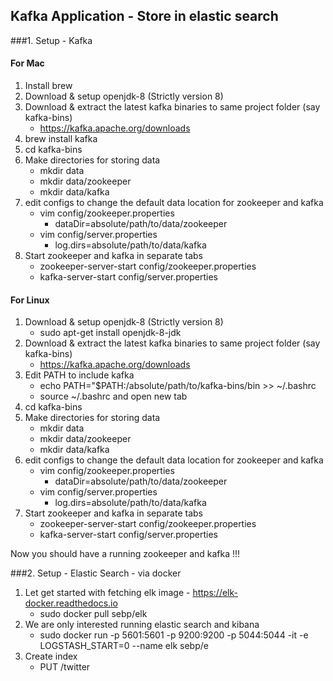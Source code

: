 ## Kafka Application - Store in elastic search

###1. Setup - Kafka

#### For Mac
1. Install brew
2. Download & setup openjdk-8 (Strictly version 8)
3. Download & extract the latest kafka binaries to same project folder (say kafka-bins)
    - https://kafka.apache.org/downloads
4. brew install kafka
5. cd kafka-bins
6. Make directories for storing data
    - mkdir data
    - mkdir data/zookeeper
    - mkdir data/kafka
7. edit configs to change the default data location for zookeeper and kafka
    - vim config/zookeeper.properties
        - dataDir=absolute/path/to/data/zookeeper
    - vim config/server.properties
        - log.dirs=absolute/path/to/data/kafka
8. Start zookeeper and kafka in separate tabs
    - zookeeper-server-start config/zookeeper.properties
    - kafka-server-start config/server.properties

#### For Linux
1. Download & setup openjdk-8 (Strictly version 8)
    - sudo apt-get install openjdk-8-jdk
2. Download & extract the latest kafka binaries to same project folder (say kafka-bins)
    - https://kafka.apache.org/downloads
3. Edit PATH to include kafka
    - echo PATH="$PATH:/absolute/path/to/kafka-bins/bin >> ~/.bashrc
    - source ~/.bashrc and open new tab
4. cd kafka-bins
5. Make directories for storing data
    - mkdir data
    - mkdir data/zookeeper
    - mkdir data/kafka
6. edit configs to change the default data location for zookeeper and kafka
    - vim config/zookeeper.properties
        - dataDir=absolute/path/to/data/zookeeper
    - vim config/server.properties
        - log.dirs=absolute/path/to/data/kafka
7. Start zookeeper and kafka in separate tabs
    - zookeeper-server-start config/zookeeper.properties
    - kafka-server-start config/server.properties

Now you should have a running zookeeper and kafka !!!

###2. Setup - Elastic Search - via docker

1. Let get started with fetching elk image - https://elk-docker.readthedocs.io
    - sudo docker pull sebp/elk
2. We are only interested running elastic search and kibana
    - sudo docker run -p 5601:5601 -p 9200:9200 -p 5044:5044 -it -e LOGSTASH_START=0  --name elk sebp/e
3. Create index
    -  PUT /twitter